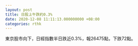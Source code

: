 ```yaml
---
layout: post
title: 日股上午跌約0.3%
date: 2020-12-08 11:11:13.000000000 +08:00
categories: rthk
---
```


東京股市向下，日經指數半日跌近0.3%，報26475點，下跌72點。
